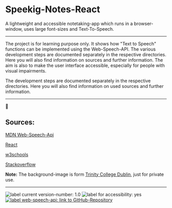 # Speekig-Notes-React

A lightweight and accessible notetaking-app which runs in a browser-window, uses large font-sizes and Text-To-Speech.
___

The project is for learning purpose only. It shows how "Text to Speech" functions can be implemented using the Web-Speech-API. 
The various development steps are documented separately in the respective directories. Here you will also find information on sources and further information.
The aim is also to make the user interface accessible, especially for people with visual impairments.

The development steps are documented separately in the respective directories. Here you will also find information on used sources and further information.

___

:bookmark: 
## Sources:

[MDN Web-Speech-Api](https://developer.mozilla.org/de/docs/Web/API/SpeechSynthesis)

[React](https://reactjs.org)

[w3schools](https://www.w3schools.com) 

[Stackoverflow](https://stackoverflow.com)

**Note:** The background-image is form 
[Trinity College Dublin](https://www.tcd.ie), just for private use.

___
<p>
<img src="https://img.shields.io/badge/version:-v.1.0-blue" alt="label current version-number: 1.0"/>
<img src="https://img.shields.io/badge/accessibility-yes-brightgreen" alt="label for accessibility: yes"/>
<a href="https://github.com/mdn/content/blob/main/files/en-us/web/api/web_speech_api/index.md">
    <img src="https://img.shields.io/badge/api-WebSpeechApi-blue" alt="label web-speech-api: link to GitHub-Repository"/>
</a>
</p>
